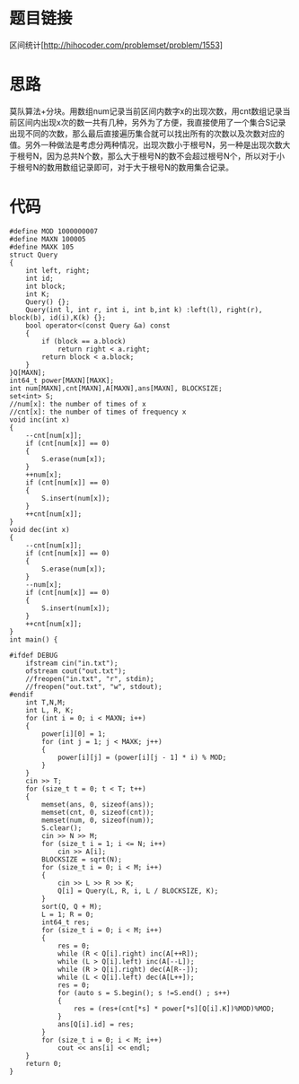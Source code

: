 ﻿# 题目链接
区间统计[http://hihocoder.com/problemset/problem/1553]

# 思路
莫队算法+分块。用数组num记录当前区间内数字x的出现次数，用cnt数组记录当前区间内出现x次的数一共有几种，另外为了方便，我直接使用了一个集合S记录出现不同的次数，那么最后直接遍历集合就可以找出所有的次数以及次数对应的值。另外一种做法是考虑分两种情况，出现次数小于根号N，另一种是出现次数大于根号N，因为总共N个数，那么大于根号N的数不会超过根号N个，所以对于小于根号N的数用数组记录即可，对于大于根号N的数用集合记录。

# 代码
	#define MOD 1000000007
	#define MAXN 100005
	#define MAXK 105
	struct Query
	{
		int left, right;
		int id;
		int block;
		int K;
		Query() {};
		Query(int l, int r, int i, int b,int k) :left(l), right(r), block(b), id(i),K(k) {};
		bool operator<(const Query &a) const
		{
			if (block == a.block)
				return right < a.right;
			return block < a.block;
		}
	}Q[MAXN];
	int64_t power[MAXN][MAXK];
	int num[MAXN],cnt[MAXN],A[MAXN],ans[MAXN], BLOCKSIZE;
	set<int> S;
	//num[x]: the number of times of x
	//cnt[x]: the number of times of frequency x 
	void inc(int x)
	{
		--cnt[num[x]];
		if (cnt[num[x]] == 0)
		{
			S.erase(num[x]);
		}
		++num[x];
		if (cnt[num[x]] == 0)
		{
			S.insert(num[x]);
		}
		++cnt[num[x]];
	}
	void dec(int x)
	{
		--cnt[num[x]];
		if (cnt[num[x]] == 0)
		{
			S.erase(num[x]);
		}
		--num[x];
		if (cnt[num[x]] == 0)
		{
			S.insert(num[x]);
		}
		++cnt[num[x]];
	}
	int main() {

	#ifdef DEBUG
		ifstream cin("in.txt");
		ofstream cout("out.txt");
		//freopen("in.txt", "r", stdin);
		//freopen("out.txt", "w", stdout);	
	#endif
		int T,N,M;
		int L, R, K;
		for (int i = 0; i < MAXN; i++)
		{
			power[i][0] = 1;
			for (int j = 1; j < MAXK; j++)
			{
				power[i][j] = (power[i][j - 1] * i) % MOD;
			}
		}
		cin >> T;
		for (size_t t = 0; t < T; t++)
		{
			memset(ans, 0, sizeof(ans));
			memset(cnt, 0, sizeof(cnt));
			memset(num, 0, sizeof(num));
			S.clear();
			cin >> N >> M;
			for (size_t i = 1; i <= N; i++)
				cin >> A[i];
			BLOCKSIZE = sqrt(N);
			for (size_t i = 0; i < M; i++)
			{
				cin >> L >> R >> K;
				Q[i] = Query(L, R, i, L / BLOCKSIZE, K);
			}
			sort(Q, Q + M);
			L = 1; R = 0;
			int64_t res;
			for (size_t i = 0; i < M; i++)
			{
				res = 0;
				while (R < Q[i].right) inc(A[++R]);
				while (L > Q[i].left) inc(A[--L]);
				while (R > Q[i].right) dec(A[R--]);
				while (L < Q[i].left) dec(A[L++]);
				res = 0;
				for (auto s = S.begin(); s !=S.end() ; s++)
				{
					res = (res+(cnt[*s] * power[*s][Q[i].K])%MOD)%MOD;
				}
				ans[Q[i].id] = res;
			}
			for (size_t i = 0; i < M; i++)
				cout << ans[i] << endl;
		}
		return 0;
	}